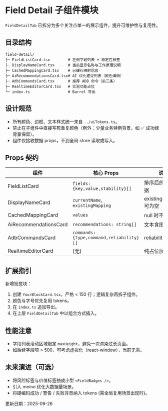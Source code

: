 # Field Detail 子组件模块

`FieldDetailTab` 已拆分为多个关注点单一的展示组件，提升可维护性与复用性。

## 目录结构
```
field-detail/
├─ FieldListCard.tsx        # 左侧字段列表 + 稳定性标签
├─ DisplayNameCard.tsx      # 当前显示名称与工作原理说明
├─ CachedMappingCard.tsx    # 已缓存映射信息
├─ AiRecommendationsCard.tsx# AI 优化建议列表（颜色编码）
├─ AdbCommandsCard.tsx      # 推荐 ADB 命令（前三条）
├─ RealtimeEditorCard.tsx   # 实验功能占位
└─ index.ts                 # Barrel 导出
```

## 设计规范
- 所有颜色、边框、文本样式统一来自 `../uiTokens.ts`。
- 禁止在子组件中直接写死重复颜色（例外：少量业务特例背景，如 ✅ 成功绿背景保留）。
- 组件仅接收数据 props，不到全局 store 读取或写入。

## Props 契约
| 组件 | 核心 Props | 说明 |
| ---- | ---------- | ---- |
| FieldListCard | `fields: {key,value,stability}[]` | 排序后的字段数据 |
| DisplayNameCard | `currentName`, `existingMapping` | existingMapping 可为空 |
| CachedMappingCard | `values` | null 时不渲染 |
| AiRecommendationsCard | `recommendations: string[]` | 文本含图标/标记 |
| AdbCommandsCard | `commands: {type,command,reliability}[]` | reliability 0-1 |
| RealtimeEditorCard | (无) | 纯占位展示 |

## 扩展指引
新增视觉块：
1. 创建 `YourBlockCard.tsx`，严格 < 150 行；逻辑复杂再拆子组件。
2. 颜色与字号优先复用 tokens。
3. 在 `index.ts` 追加导出。
4. 在上层 `FieldDetailTab` 中以组合方式插入。

## 性能注意
- 字段列表滚动区域限定 `maxHeight`，避免一次渲染过长页面。
- 如后续字段项 > 500，可考虑虚拟化（react-window），当前无需。

## 未来演进（可选）
- 将风险标签与价值标签抽成小型 `<FieldBadges />`。
- 引入 memo 优化大数据量场景。
- 将硬编码成功 / 警告 / 失败背景纳入 tokens (需全局复用场景出现时)。

更新日期：2025-09-26
